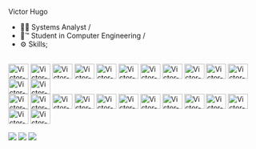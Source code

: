 Victor Hugo

- 👨‍💻  Systems Analyst /
- 📘™ Student in Computer Engineering /
- ⚙ Skills;
<div style="display: inline_block"><br>
<img align="center" alt="Victor-Windows Server" height="30" width="40" src="https://cdn.jsdelivr.net/gh/devicons/devicon/icons/windows8/windows8-original.svg">
<img align="center" alt="Victor-Linux" height="30" width="40" src="https://cdn.jsdelivr.net/gh/devicons/devicon/icons/linux/linux-original.svg">
<img align="center" alt="Victor-Wordpress" height="30" width="40" src="https://cdn.jsdelivr.net/gh/devicons/devicon/icons/wordpress/wordpress-plain.svg">
<img align="center" alt="Victor-Woocomerce" height="30" width="40" src="https://cdn.jsdelivr.net/gh/devicons/devicon/icons/woocommerce/woocommerce-original.svg">
<img align="center" alt="Victor-Visual Studio" height="30" width="40" src="https://cdn.jsdelivr.net/gh/devicons/devicon/icons/visualstudio/visualstudio-plain.svg">
<img align="center" alt="Victor-PostgreSql" height="30" width="40" src="https://cdn.jsdelivr.net/gh/devicons/devicon/icons/postgresql/postgresql-original.svg">
<img align="center" alt="Victor-SSMS" height="30" width="40" src="https://cdn.jsdelivr.net/gh/devicons/devicon/icons/microsoftsqlserver/microsoftsqlserver-plain.svg">
<img align="center" alt="Victor-MySQL" height="30" width="40" src="https://cdn.jsdelivr.net/gh/devicons/devicon/icons/mysql/mysql-original.svg">
<img align="center" alt="Victor-Java" height="30" width="40" src="https://cdn.jsdelivr.net/gh/devicons/devicon/icons/java/java-original.svg">
<img align="center" alt="Victor-Js" height="30" width="40" src="https://cdn.jsdelivr.net/gh/devicons/devicon/icons/javascript/javascript-original.svg">
<img align="center" alt="Victor-Python" height="30" width="40" src="https://cdn.jsdelivr.net/gh/devicons/devicon/icons/python/python-original.svg">
<img align="center" alt="Victor-HTML5" height="30" width="40" src="https://cdn.jsdelivr.net/gh/devicons/devicon/icons/html5/html5-original.svg">
<img align="center" alt="Victor-C#" height="30" width="40" src="https://cdn.jsdelivr.net/gh/devicons/devicon/icons/csharp/csharp-original.svg">
<br>
<img align="center" alt="Victor-C" height="30" width="40" src="https://cdn.jsdelivr.net/gh/devicons/devicon/icons/c/c-original.svg">
<img align="center" alt="Victor-PHP" height="30" width="40" src="https://cdn.jsdelivr.net/gh/devicons/devicon/icons/php/php-original.svg">
<img align="center" alt="Victor-Azure" height="30" width="40" src="https://cdn.jsdelivr.net/gh/devicons/devicon/icons/azure/azure-original.svg">
<img align="center" alt="Victor-Arduino" height="30" width="40" src="https://cdn.jsdelivr.net/gh/devicons/devicon/icons/arduino/arduino-original.svg">
<img align="center" alt="Victor-Apache" height="30" width="40" src="https://cdn.jsdelivr.net/gh/devicons/devicon/icons/apache/apache-original.svg">
<img align="center" alt="Victor-AndroidStudio" height="30" width="40" src="https://cdn.jsdelivr.net/gh/devicons/devicon/icons/androidstudio/androidstudio-original.svg">
<img align="center" alt="Victor-CSS3" height="30" width="40" src="https://cdn.jsdelivr.net/gh/devicons/devicon/icons/css3/css3-original.svg">
<img align="center" alt="Victor-Docker" height="30" width="40" src="https://cdn.jsdelivr.net/gh/devicons/devicon/icons/docker/docker-original.svg">
<img align="center" alt="Victor-Git" height="30" width="40" src="https://cdn.jsdelivr.net/gh/devicons/devicon/icons/git/git-original.svg">
<img align="center" alt="Victor-Git-Hub" height="30" width="40" src="https://cdn.jsdelivr.net/gh/devicons/devicon/icons/github/github-original.svg">
<img align="center" alt="Victor-Google" height="30" width="40" src="https://cdn.jsdelivr.net/gh/devicons/devicon/icons/google/google-original.svg">
<img align="center" alt="Victor-Google-Cloud" height="30" width="40" src="https://cdn.jsdelivr.net/gh/devicons/devicon/icons/googlecloud/googlecloud-original.svg">
<img align="center" alt="Victor-Google-Cloud" height="30" width="40" src="https://cdn.jsdelivr.net/gh/devicons/devicon/icons/grafana/grafana-original.svg">

</div>
<br>
<a href = "mailto:inoocrycsgo@gmail.com"><img src="https://img.shields.io/badge/Gmail-D14836?style=for-the-badge&logo=gmail&logoColor=white" target="_blank"></a>
<a href="https://www.instagram.com/manasczek" target="_blank"><img src="https://img.shields.io/badge/Instagram-E4405F?style=for-the-badge&logo=instagram&logoColor=white"></a>
 <a href="https://www.facebook.com/Victor.iNooCry" target="_blank"><img src="https://img.shields.io/badge/Facebook-1877F2?style=for-the-badge&logo=facebook&logoColor=white"></a>
